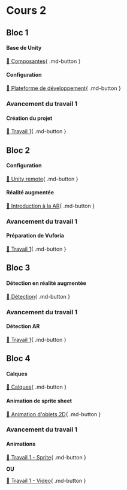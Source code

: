 # Cours 2

## Bloc 1
#### Base de Unity
[📝 Composantes](./unity/composantes.md){ .md-button }           

#### Configuration
[📝 Plateforme de développement](./installation/configuration.md){ .md-button }     

### Avancement du travail 1
#### Création du projet
[💼 Travail 1](https://tim-montmorency.com/compendium/582-401-realite-mixte/consignes/travail1-creation-projet.html){ .md-button }     

## Bloc 2
#### Configuration
[📝 Unity remote](./installation/unity-remote.md){ .md-button }   
       
#### Réalité augmentée
[📝 Introduction à la AR](./realite-augmentee/introduction.md){ .md-button }       

### Avancement du travail 1
#### Préparation de Vuforia
[💼 Travail 1](https://tim-montmorency.com/compendium/582-401-realite-mixte/consignes/travail1-preparation-vuforia){ .md-button }     

## Bloc 3
#### Détection en réalité augmentée
[📝 Détection](./realite-augmentee/detection.md){ .md-button }   

### Avancement du travail 1
#### Détection AR
[💼 Travail 1](https://tim-montmorency.com/compendium/582-401-realite-mixte/consignes/travail1-detection-ar){ .md-button }     


## Bloc 4  
#### Calques
[📝 Calques](./unity/sorting_layers.md){ .md-button }       

#### Animation de sprite sheet
[📝 Animation d'objets 2D](./unity/animation.md){ .md-button }   

### Avancement du travail 1       
#### Animations
[💼 Travail 1 - Sprite](https://tim-montmorency.com/compendium/582-401-realite-mixte/consignes/travail1-animation-sprite){ .md-button }       

**OU**

[💼 Travail 1 - Video](https://tim-montmorency.com/compendium/582-401-realite-mixte/consignes/travail1-animation-video){ .md-button }     
